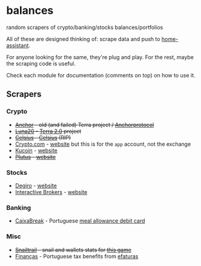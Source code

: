 # balances
random scrapers of crypto/banking/stocks balances/portfolios

All of these are designed thinking of: scrape data and push to [home-assistant](https://www.home-assistant.io/).

For anyone looking for the same, they're plug and play. For the rest, maybe the scraping code is useful.

Check each module for documentation (comments on top) on how to use it.

## Scrapers

### Crypto

* ~~[Anchor](anchor.py) - old (and failed) Terra project / [Anchorprotocol](https://app.anchorprotocol.com/)~~
* ~~[Luna20](luna20.py) - [Terra 2.0](https://station.terra.money/) project~~
* ~~[Celsius](celsius.py) - [Celsius](https://celsius.network/) (RIP)~~
* [Crypto.com](cryptocom.py) - [website](https://crypto.com/) but this is for the `app` account, not the exchange
* [Kucoin](kucoin.py) - [website](https://kucoin.com/)
* ~~[Plutus](plutus.py) - [website](https://plutus.it/)~~

### Stocks

* [Degiro](degiro.py) - [website](https://www.degiro.nl/)
* [Interactive Brokers](ibfetch.py) - [website](https://www.interactivebrokers.co.uk/)

### Banking

* [CaixaBreak](caixabreak.py) - Portuguese [meal allowance debit card](https://www.cgd.pt/Particulares/Cartoes/Cartoes-Pre-pagos/Pages/Cartao-Pre-Pago-caixa-break.aspx)

### Misc

* ~~[Snailtrail](snailtrail.py) - snail and wallets stats for [this game](https://www.snailtrail.art/)~~
* [Finanças](financas.py) - Portuguese tax benefits from [efaturas](https://faturas.portaldasfinancas.gov.pt/)
